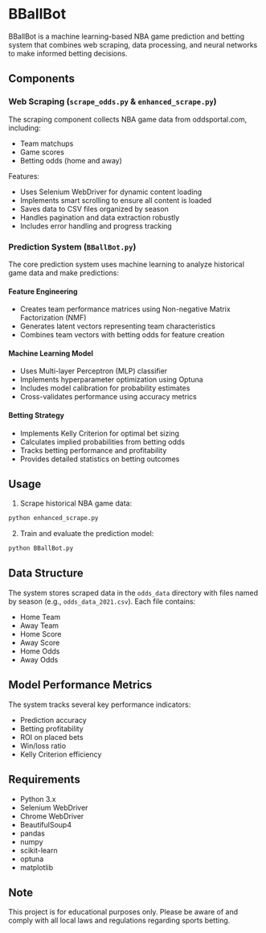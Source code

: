 # BBallBot

BBallBot is a machine learning-based NBA game prediction and betting system that combines web scraping, data processing, and neural networks to make informed betting decisions.

## Components

### Web Scraping (`scrape_odds.py` & `enhanced_scrape.py`)

The scraping component collects NBA game data from oddsportal.com, including:
- Team matchups
- Game scores
- Betting odds (home and away)

Features:
- Uses Selenium WebDriver for dynamic content loading
- Implements smart scrolling to ensure all content is loaded
- Saves data to CSV files organized by season
- Handles pagination and data extraction robustly
- Includes error handling and progress tracking

### Prediction System (`BBallBot.py`)

The core prediction system uses machine learning to analyze historical game data and make predictions:

#### Feature Engineering
- Creates team performance matrices using Non-negative Matrix Factorization (NMF)
- Generates latent vectors representing team characteristics
- Combines team vectors with betting odds for feature creation

#### Machine Learning Model
- Uses Multi-layer Perceptron (MLP) classifier
- Implements hyperparameter optimization using Optuna
- Includes model calibration for probability estimates
- Cross-validates performance using accuracy metrics

#### Betting Strategy
- Implements Kelly Criterion for optimal bet sizing
- Calculates implied probabilities from betting odds
- Tracks betting performance and profitability
- Provides detailed statistics on betting outcomes

## Usage

1. Scrape historical NBA game data:
```python
python enhanced_scrape.py
```

2. Train and evaluate the prediction model:
```python
python BBallBot.py
```

## Data Structure

The system stores scraped data in the `odds_data` directory with files named by season (e.g., `odds_data_2021.csv`). Each file contains:
- Home Team
- Away Team
- Home Score
- Away Score
- Home Odds
- Away Odds

## Model Performance Metrics

The system tracks several key performance indicators:
- Prediction accuracy
- Betting profitability
- ROI on placed bets
- Win/loss ratio
- Kelly Criterion efficiency

## Requirements

- Python 3.x
- Selenium WebDriver
- Chrome WebDriver
- BeautifulSoup4
- pandas
- numpy
- scikit-learn
- optuna
- matplotlib

## Note

This project is for educational purposes only. Please be aware of and comply with all local laws and regulations regarding sports betting.
